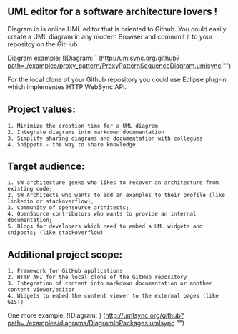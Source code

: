 
UML editor for a software architecture lovers !
--------


Diagram.io is online UML editor that is oriented to Github. You could easily create a UML diagram in any modern Browser and commmit it to your repositoy on the GitHub.

Diagram example:
![Diagram: ] (http://umlsync.org/github?path=./examples/proxy_pattern/ProxyPatternSequenceDiagram.umlsync "")

For the local clone of your Github repository you could use Eclipse plug-in which implementes HTTP WebSync API.

Project values:
--------

    1. Minimize the creation time for a UML diagram
    2. Integrate diagrams into markdown documentation
    3. Simplify sharing diagrams and documentation with collegues
    4. Snippets - the way to share knowledge

Target audience:
--------

    1. SW architecture geeks who likes to recover an architecture from existing code;
    2. SW Architects who wants to add an examples to their profile (like linkedin or stackoverflow);
    3. Community of opensource architects;
    4. OpenSource contributors who wants to provide an internal documentation;
    5. Blogs for developers which need to embed a UML widgets and snippets; (like stackoverflow)

Additional project scope:
--------

    1. Framework for GitHub applications
    2. HTTP API for the local clone of the GitHub repository
    3. Integration of content into markdown documentation or another content viewer/editor
    4. Widgets to embed the content viewer to the external pages (like GIST)

One more example:
![Diagram: ] (http://umlsync.org/github?path=./examples/diagrams/DiagramIoPackages.umlsync "")
